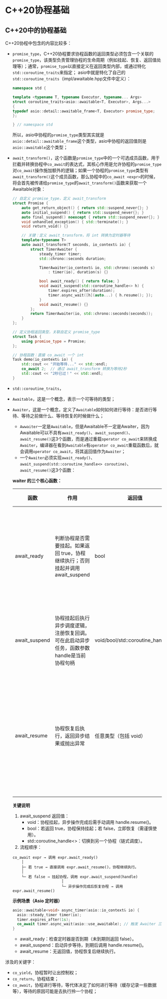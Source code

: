 # C++20协程基础

## C++20中的协程基础
C++20协程中包含的内容比较多：
- `promise_type`，C++20协程要求协程函数的返回类型必须包含一个关联的`promise_type`，该类型负责管理协程的生命周期（例如挂起、恢复、返回值处理等）；通常，`promise_type`以直接定义在返回类型内部，或通过特化`std::coroutine_traits`来指定；
  asio中就是特化了自己的`std::coroutine_traits`（impl/awaitable.hpp文件中定义）：
    ```C++
    namespace std {

    template <typename T, typename Executor, typename... Args>
    struct coroutine_traits<asio::awaitable<T, Executor>, Args...>
    {
    typedef asio::detail::awaitable_frame<T, Executor> promise_type;
    };

    } // namespace std
    ```
  所以，asio中协程的`promise_type`类型其实就是`asio::detail::awaitable_frame`这个类型，asio中协程的返回值则是`asio::awaitable`这个类型；
- `await_transform()`，这个函数是`promise_type`中的一个可选成员函数，用于拦截并转换协程中`co_await`的表达式，其核心作用是允许协程的`promise_type`对`co_await`操作施加额外的逻辑；如果一个协程的`promise_type`类型有`await_transform()`这个成员函数，那么协程中的`co_await <expr>`的时候，<expr>将会首先被传递给`promise_type`的`await_transform()`函数来获取一个Awaitable对象：
  ```C++
  // 自定义 promise_type，定义 await_transform
  struct Promise {
      auto get_return_object() { return std::suspend_never{}; }
      auto initial_suspend() { return std::suspend_never{}; }
      auto final_suspend() noexcept { return std::suspend_never{}; }
      void unhandled_exception() { std::terminate(); }
      void return_void() {}

      // 关键：定义 await_transform，将 int 转换为定时器等待
      template<typename T>
      auto await_transform(T seconds, io_context& io) {
          struct TimerAwaiter {
              steady_timer timer;
              std::chrono::seconds duration;

              TimerAwaiter(io_context& io, std::chrono::seconds s)
                  : timer(io), duration(s) {}

              bool await_ready() { return false; }
              void await_suspend(std::coroutine_handle<> h) {
                  timer.expires_after(duration);
                  timer.async_wait([h](auto...) { h.resume(); });
              }
              void await_resume() {}
          };
          return TimerAwaiter(io, std::chrono::seconds(seconds));
      }
  };

  // 定义协程返回类型，关联自定义 promise_type
  struct Task {
      using promise_type = Promise;
  };

  // 协程函数：直接 co_await 一个 int
  Task demo(io_context& io) {
      std::cout << "开始等待..." << std::endl;
      co_await 2;  // 通过 await_transform 转换为等待2秒
      std::cout << "2秒已过！" << std::endl;
  }
  ```
  
  

- `std::coroutine_traits`，
- `Awaitable`，这是一个概念，表示一个可等待的类型；
- `Awaiter`，这是一个概念，定义了`Awaitable`如何如何进行等待：是否进行等待、等待之前做什么、等待恢复的时候做什么；
    - `Awwaiter`一定是`Awaitable`，但是Awaitable不一定是Awaiter，因为Awaitable可以不具有`await_ready()`、`await_suspend()`、`await_resume()`这3个函数，而是通过重载`operator co_await`来转换成`Awaiter`，编译器在看到`Awaitable`有`operator co_await`重载函数后，就会调用`operator co_await`，将其返回值作为`Awaiter`；
    - 一个`Awaiter`必须实现`await_ready()`、`await_suspend(std::coroutine_handle<> coroutine)`、`await_resume()`这3个函数：

  **waiter 的三个核心函数：**

  | 函数               | 作用                                                                 | 返回值             | 调用时机                     | 典型场景                                                                 | 示例                                                                                     |
  |--------------------|----------------------------------------------------------------------|-------------------|----------------------------|------------------------------------------------------------------------|-----------------------------------------------------------------------------------------|
  | await_ready  | 判断协程是否需要挂起。如果返回 true，协程继续执行；否则挂起并调用 await_suspend | bool           | 在协程首次执行 co_await 时 | 快速路径优化（如缓存命中）、同步操作已完成无需等待                          | bool await_ready() { return async_op.is_ready(); }                           |
  | await_suspend| 协程挂起后执行异步调度逻辑，注册恢复回调。可在此启动异步任务，函数参数handle是当前协程句柄               | void/bool/std::coroutine_handle<> | 当 await_ready 返回 false 时 | 异步 I/O、定时器等待、线程池任务提交                                       | void await_suspend(std::coroutine_handle<> h) { async_op.start([h] { h.resume(); }); }  |
  | await_resume | 协程恢复后执行，返回异步结果或抛出异常                               | 任意类型（包括 void） | 协程恢复后（异步操作完成时） | 提取结果、错误处理（抛出异常）、类型转换（如底层数据 → 用户类型）           | int await_resume() { if (failed) throw error; return data; }                 |


  **关键说明**
  1. await_suspend 返回值：
     - void：协程挂起，异步操作完成后需手动调用 handle.resume()。
     - bool：若返回 true，协程保持挂起；若 false，立即恢复（需谨慎使用）。
     - std::coroutine_handle<>：切换到另一个协程（链式调度）。
  2. 流程顺序：
    ```plaintext
    co_await expr → 调用 expr.await_ready()
        │
        ├─ 若 true → 直接调用 expr.await_resume()，协程继续执行。
        │
        └─ 若 false → 挂起协程，调用 expr.await_suspend(handle)
                          │
                          └─ 异步操作完成后恢复协程 → 调用 expr.await_resume()
    ```

  **示例场景（Asio 定时器）**
  ```C++ 
  asio::awaitable<void> async_timer(asio::io_context& io) {     
    asio::steady_timer timer(io);     
    timer.expires_after(1s);     
    co_await timer.async_wait(asio::use_awaitable); // 触发 Awaiter 三函数 
  } 
  ```
  - await_ready：检查定时器是否到期（未到期则返回 false）。
  - await_suspend：启动异步等待，到期后调用 handle.resume()。
  - await_resume：无返回值，协程恢复后继续执行。


涉及的关键字：
- `co_yield`，协程暂时让出控制权；
- `co_return`，协程结束；
- `co_await`，协程进行等待，等代体决定了如何进行等待（缓存记录一些数据等），等待的原因可能是去执行拎一个协程；






